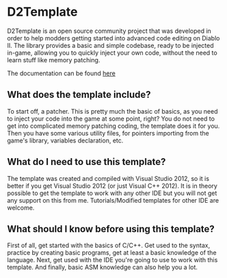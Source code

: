 # D2Template

D2Template is an open source community project that was developed in order to help modders getting started into advanced code editing on Diablo II. The library provides a basic and simple codebase, ready to be injected in-game, allowing you to quickly inject your own code, without the need to learn stuff like memory patching.

The documentation can be found [here](https://github.com/olivier-verville/D2Template/wiki/Index)

## What does the template include?

To start off, a patcher. This is pretty much the basic of basics, as you need to inject your code into the game at some point, right? You do not need to get into complicated memory patching coding, the template does it for you. Then you have some various utility files, for pointers importing from the game's library, variables declaration, etc.

## What do I need to use this template?

The template was created and compiled with Visual Studio 2012, so it is better if you get Visual Studio 2012 (or just Visual C++ 2012). It is in theory possible to get the template to work with any other IDE but you will not get any support on this from me. Tutorials/Modified templates for other IDE are welcome.

## What should I know before using this template?

First of all, get started with the basics of C/C++. Get used to the syntax, practice by creating basic programs, get at least a basic knowledge of the language. Next, get used with the IDE you're going to use to work with this template. And finally, basic ASM knowledge can also help you a lot.
